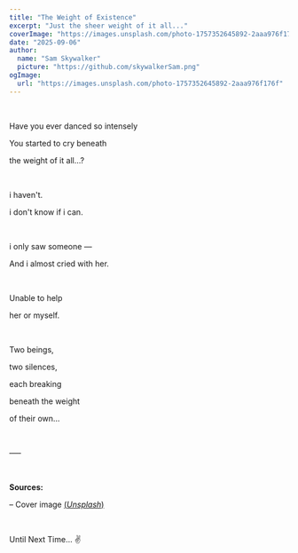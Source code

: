 ```yaml
---
title: "The Weight of Existence"
excerpt: "Just the sheer weight of it all..."
coverImage: "https://images.unsplash.com/photo-1757352645892-2aaa976f176f"
date: "2025-09-06"
author:
  name: "Sam Skywalker"
  picture: "https://github.com/skywalkerSam.png"
ogImage:
  url: "https://images.unsplash.com/photo-1757352645892-2aaa976f176f"
---
```


&nbsp;

Have you ever danced so intensely

You started to cry beneath

the weight of it all...?

&nbsp;

i haven't.

i don't know if i can.

&nbsp;

i only saw someone —

And i almost cried with her.

&nbsp;

Unable to help

her or myself.

&nbsp;

Two beings,

two silences,

each breaking

beneath the weight

of their own...

&nbsp;

–––

&nbsp;

**Sources:**

– Cover image [(_Unsplash_)](https://unsplash.com/photos/ZmuCq75seQY)

&nbsp;

Until Next Time... ✌️

&nbsp;
